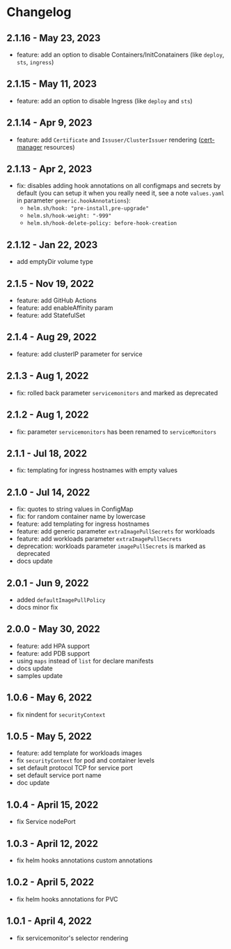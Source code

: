 # Changelog

## 2.1.16 - May 23, 2023
* feature: add an option to disable Containers/InitConatainers (like `deploy`, `sts`, `ingress`)

## 2.1.15 - May 11, 2023
* feature: add an option to disable Ingress (like `deploy` and `sts`)

## 2.1.14 - Apr 9, 2023
* feature: add `Certificate` and `Issuser/ClusterIssuer` rendering ([cert-manager](https://cert-manager.io/docs/reference/api-docs) resources)

## 2.1.13 - Apr 2, 2023
* fix: disables adding hook annotations on all configmaps and secrets by default (you can setup it when you really need it, see a note `values.yaml` in parameter `generic.hookAnnotations`):
  * `helm.sh/hook: "pre-install,pre-upgrade"`
  * `helm.sh/hook-weight: "-999"`
  * `helm.sh/hook-delete-policy: before-hook-creation`

## 2.1.12 - Jan 22, 2023
* add emptyDir volume type

## 2.1.5 - Nov 19, 2022

* feature: add GitHub Actions
* feature: add enableAffinity param
* feature: add StatefulSet

## 2.1.4 - Aug 29, 2022

* feature: add clusterIP parameter for service

## 2.1.3 - Aug 1, 2022

* fix: rolled back parameter `servicemonitors` and marked as deprecated

## 2.1.2 - Aug 1, 2022

* fix: parameter `servicemonitors` has been renamed to `serviceMonitors`

## 2.1.1 - Jul 18, 2022

* fix: templating for ingress hostnames with empty values

## 2.1.0 - Jul 14, 2022

* fix: quotes to string values in ConfigMap
* fix: for random container name by lowercase
* feature: add templating for ingress hostnames
* feature: add generic parameter `extraImagePullSecrets` for workloads
* feature: add workloads parameter `extraImagePullSecrets`
* deprecation: workloads parameter `imagePullSecrets` is marked as deprecated
* docs update

## 2.0.1 - Jun 9, 2022

* added `defaultImagePullPolicy`
* docs minor fix

## 2.0.0 - May 30, 2022

* feature: add HPA support
* feature: add PDB support
* using `maps` instead of `list` for declare manifests
* docs update
* samples update

## 1.0.6 - May 6, 2022

* fix nindent for `securityContext`

## 1.0.5 - May 5, 2022

* feature: add template for workloads images
* fix `securityContext` for pod and container levels
* set default protocol TCP for service port
* set default service port name
* doc update

## 1.0.4 - April 15, 2022

* fix Service nodePort

## 1.0.3 - April 12, 2022

* fix helm hooks annotations custom annotations

## 1.0.2 - April 5, 2022

* fix helm hooks annotations for PVC

## 1.0.1 - April 4, 2022

* fix servicemonitor's selector rendering
